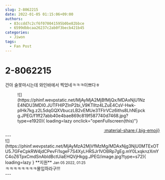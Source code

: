 ```yaml
---
slug: 2-8062215
date: 2022-01-05 01:15:06+09:00
authors:
  - 83ccdd7c2cf6f070041595b0be82bbce
  - 6599dbbcaa26237c2ab0f3becb421b45
categories:
  - Jiwon
tags:
  - Fan Post
---
```


# 2-8062215

<div class="post-container" markdown="1">
<div class="content-container md-sidebar__scrollwrap" markdown="1">

건아 술못마시는데 와인바에서 찍었네ㅋㅋㅋ이쁘다ㅎ
<figure markdown="1">
![](https://phinf.wevpstatic.net/MjAyMjA2MjBfMjQx/MDAxNjU1NzE4NDU3MDI0.JUTFHlPZInP2bi_V9KTlltz4LZuE4CsV-Hwk-pIHk7kg.z2L5dqGQXVbuczLB2vEMUe3TFIrVCz6iths8LhNEpckg.JPEG/f1ff27abb40e4bae869c819f587740d7468.jpg?type=e1920){ loading=lazy onclick="openFullscreen(this)"}
</figure>


</div>
</div>

<div style="text-align: right;" markdown="1">
<a href="https://weverse.io/fromis9/fanpost/2-8062215" style="text-align: right;">:material-share:{.big-emoji}</a>
</div>
---

<div class="comments-container md-sidebar__scrollwrap" markdown="1">
<div class="comment" markdown="1">
<div class='id-container' markdown="1">
![](https://phinf.wevpstatic.net/MjAyMzA2MjVfMzMg/MDAxNjg3NjU0MTExOTU5.7GFeCpkRW4jdCPevFi1sgeF7S4XyLHRSJr1VOBRp7gEg.mY0LxqknzXmYC4oZ6TpxCmdSnAbldBctUiaEHQVjHkgg.JPEG/image.jpg?type=s72){ loading=lazy }
**<span class="artist">지원</span>** <small>Jan 05 2022, 01:25</small><br>
</div>
<div class='comment-body' markdown="1">
ㅋㅋㅋㅋㅋㅋㅋㅋ몰입하라구!!!
</div>
</div>
</div>
---
